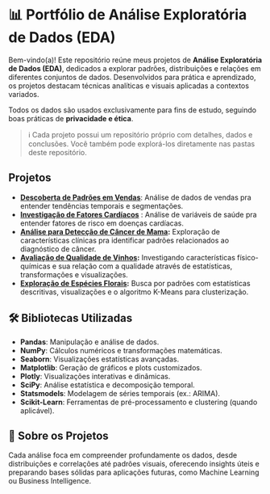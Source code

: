 # 📊 Portfólio de Análise Exploratória de Dados (EDA)

Bem-vindo(a)! Este repositório reúne meus projetos de **Análise Exploratória de Dados (EDA)**, dedicados a explorar padrões, distribuições e relações em diferentes conjuntos de dados. Desenvolvidos para prática e aprendizado, os projetos destacam técnicas analíticas e visuais aplicadas a contextos variados.

Todos os dados são usados exclusivamente para fins de estudo, seguindo boas práticas de **privacidade e ética**.

> ℹ️ Cada projeto possui um repositório próprio com detalhes, dados e conclusões. Você também pode explorá-los diretamente nas pastas deste repositório.

## Projetos

- **[Descoberta de Padrões em Vendas](https://github.com/benzerinsio/SalesPatterns-EDA)**: Análise de dados de vendas pra entender tendências temporais e segmentações.
- **[Investigação de Fatores Cardíacos](https://github.com/benzerinsio/HeartDisease-EDA)** : Análise de variáveis de saúde pra entender fatores de risco em doenças cardíacas.
- **[Análise para Detecção de Câncer de Mama](https://github.com/benzerinsio/BreastCancer-EDA):** Exploração de características clínicas pra identificar padrões relacionados ao diagnóstico de câncer.
- **[Avaliação de Qualidade de Vinhos](https://github.com/benzerinsio/WineQuality-EDA):** Investigando características físico-químicas e sua relação com a qualidade através de estatísticas, transformações e visualizações.
- **[Exploração de Espécies Florais](https://github.com/benzerinsio/FloralSpecies-EDA):** Busca por padrões com estatísticas descritivas, visualizações e o algoritmo K-Means para clusterização.

## 🛠️ Bibliotecas Utilizadas

- **Pandas**: Manipulação e análise de dados.
- **NumPy**: Cálculos numéricos e transformações matemáticas.
- **Seaborn**: Visualizações estatísticas avançadas.
- **Matplotlib**: Geração de gráficos e plots customizados.
- **Plotly**: Visualizações interativas e dinâmicas.
- **SciPy**: Análise estatística e decomposição temporal.
- **Statsmodels**: Modelagem de séries temporais (ex.: ARIMA).
- **Scikit-Learn**: Ferramentas de pré-processamento e clustering (quando aplicável).

## 💬 Sobre os Projetos

Cada análise foca em compreender profundamente os dados, desde distribuições e correlações até padrões visuais, oferecendo insights úteis e preparando bases sólidas para aplicações futuras, como Machine Learning ou Business Intelligence.